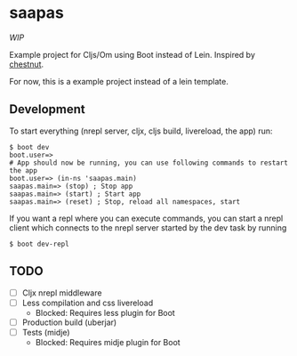 # saapas

*WIP*

Example project for Cljs/Om using Boot instead of Lein.
Inspired by [chestnut](https://github.com/plexus/chestnut).

For now, this is a example project instead of a lein template.

## Development

To start everything (nrepl server, cljx, cljs build, livereload, the app) run:
```
$ boot dev
boot.user=>
# App should now be running, you can use following commands to restart the app
boot.user=> (in-ns 'saapas.main)
saapas.main=> (stop) ; Stop app
saapas.main=> (start) ; Start app
saapas.main=> (reset) ; Stop, reload all namespaces, start
```

If you want a repl where you can execute commands, you can start a nrepl
client which connects to the nrepl server started by the dev task by running
```
$ boot dev-repl
```

## TODO

- [ ] Cljx nrepl middleware
- [ ] Less compilation and css livereload
  - Blocked: Requires less plugin for Boot
- [ ] Production build (uberjar)
- [ ] Tests (midje)
  - Blocked: Requires midje plugin for Boot
